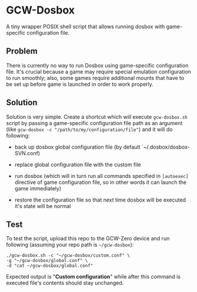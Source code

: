 # GCW-Dosbox

A tiny wrapper POSIX shell script that allows running dosbox with
game-specific configuration file.

## Problem

There is currently no way to run Dosbox using game-specific
configuration file. It's crucial because a game
may require special emulation configuration to
run smoothly; also, some games require additional
mounts that have to be set up before game is launched
in order to work properly.

## Solution

Solution is very simple. Create a shortcut which will execute `gcw-dosbox.sh` script by passing a game-specific configuration file
path as an argument (like `gcw-dosbox -c "/path/to/my/configuration/file"`) and it will do following:

- back up dosbox global configuration file (by default `~/.dosbox/dosbox-SVN.conf)

- replace global configuration file with the custom file

- run dosbox (which will in turn run all commands specified in `[autoexec]` directive of game configuration file, so in other words it can launch the game immediately)

- restore the configuration file so that next time dosbox will be executed it's state will be normal

## Test

To test the script, upload this repo to the GCW-Zero device and run following
(assuming your repo path is `~/gcw-dosbox`):

```
./gcw-dosbox.sh -c "~/gcw-dosbox/custom.conf" \
-g "~/gcw-dosbox/global.conf" \
-d "cat ~/gcw-dosbox/global.conf"
```

Expected output is "**Custom configuration**" while after this command is
executed file's contents should stay unchanged.
